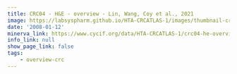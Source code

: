 ```yaml
---
title: CRC04 - H&E - overview - Lin, Wang, Coy et al., 2021
image: https://labsyspharm.github.io/HTA-CRCATLAS-1/images/thumbnail-crc04-he-overview.jpg
date: '2008-01-12'
minerva_link: https://www.cycif.org/data/HTA-CRCATLAS-1/crc04-he-overview
info_link: null
show_page_link: false
tags:
    - overview-crc
---
```

